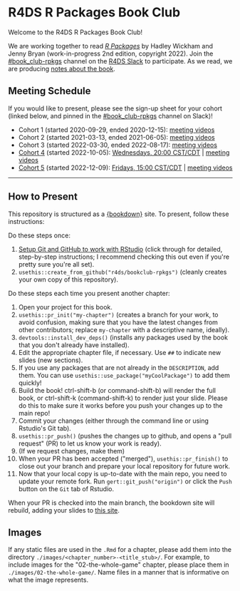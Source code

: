 # R4DS R Packages Book Club

Welcome to the R4DS R Packages Book Club!

We are working together to read [_R Packages_](https://r-pkgs.org/) by Hadley Wickham and Jenny Bryan (work-in-progress 2nd edition, copyright 2022).
Join the [#book_club-rpkgs](https://rfordatascience.slack.com/archives/C014C9F4DRS) channel on the [R4DS Slack](https://r4ds.io/join) to participate.
As we read, we are producing [notes about the book](https://r4ds.io/rpkgs).

## Meeting Schedule

If you would like to present, please see the sign-up sheet for your cohort (linked below, and pinned in the [#book_club-rpkgs](https://rfordatascience.slack.com/archives/C014C9F4DRS) channel on Slack)!

- Cohort 1 (started 2020-09-29, ended 2020-12-15): [meeting videos](https://youtube.com/playlist?list=PL3x6DOfs2NGiXMln8bxY7e0XgA5z1cp-8)
- Cohort 2 (started 2021-03-13, ended 2021-06-05): [meeting videos](https://youtube.com/playlist?list=PL3x6DOfs2NGhRtG2Oj1aI9mWTGY6KKUJB)
- Cohort 3 (started 2022-03-30, ended 2022-08-17): [meeting videos](https://youtube.com/playlist?list=PL3x6DOfs2NGi8NcKmNxw_Hk4-leUsivZv)
- [Cohort 4](https://docs.google.com/spreadsheets/d/161KcusuKQlNcmYyjVszV6hdzBSJzDA6GpulS_Bj5RwU/edit?usp=sharing) (started 2022-10-05): [Wednesdays, 20:00 CST/CDT](https://www.timeanddate.com/worldclock/converter.html?iso=20221006T010000&p1=24&p2=1440) | [meeting videos](https://youtube.com/playlist?list=PL3x6DOfs2NGhksG9nEcxtFD4ylI0LCMjZ)
- [Cohort 5](https://docs.google.com/spreadsheets/d/1ygvVSCNuGRYy78KCtBsmmH0boZpWJi-XshTvIQMHe2s/edit?usp=sharing) (started 2022-12-09): [Fridays, 15:00 CST/CDT](https://www.timeanddate.com/worldclock/converter.html?iso=20221209T210000&p1=24&p2=133&p3=1440) | [meeting videos](https://www.youtube.com/playlist?list=PL3x6DOfs2NGhXh0_1fKhoPQ9sm4OAf8oV)

<hr>


## How to Present

This repository is structured as a [{bookdown}](https://CRAN.R-project.org/package=bookdown) site.
To present, follow these instructions:

Do these steps once:

1. [Setup Git and GitHub to work with RStudio](https://github.com/r4ds/bookclub-setup) (click through for detailed, step-by-step instructions; I recommend checking this out even if you're pretty sure you're all set).
2. `usethis::create_from_github("r4ds/bookclub-rpkgs")` (cleanly creates your own copy of this repository).

Do these steps each time you present another chapter:

1. Open your project for this book.
2. `usethis::pr_init("my-chapter")` (creates a branch for your work, to avoid confusion, making sure that you have the latest changes from other contributors; replace `my-chapter` with a descriptive name, ideally).
3. `devtools::install_dev_deps()` (installs any packages used by the book that you don't already have installed).
4. Edit the appropriate chapter file, if necessary. Use `##` to indicate new slides (new sections).
5. If you use any packages that are not already in the `DESCRIPTION`, add them. You can use `usethis::use_package("myCoolPackage")` to add them quickly!
6. Build the book! ctrl-shift-b (or command-shift-b) will render the full book, or ctrl-shift-k (command-shift-k) to render just your slide. Please do this to make sure it works before you push your changes up to the main repo!
7. Commit your changes (either through the command line or using Rstudio's Git tab).
8. `usethis::pr_push()` (pushes the changes up to github, and opens a "pull request" (PR) to let us know your work is ready).
9. (If we request changes, make them)
10. When your PR has been accepted ("merged"), `usethis::pr_finish()` to close out your branch and prepare your local repository for future work.
11. Now that your local copy is up-to-date with the main repo, you need to update your remote fork. Run `gert::git_push("origin")` or click the `Push` button on the `Git` tab of Rstudio.

When your PR is checked into the main branch, the bookdown site will rebuild, adding your slides to [this site](https://r4ds.io/rpkgs).

## Images

If any static files are used in the `.Rmd` for a chapter, please add them into the directory `./images/<chapter_number>-<title_stub>/`. For example, to include images for the "02-the-whole-game" chapter, please place them in `./images/02-the-whole-game/`. Name files in a manner that is informative on what the image represents. 
